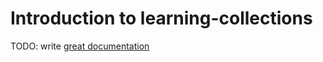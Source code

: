 # Introduction to learning-collections

TODO: write [great documentation](http://jacobian.org/writing/what-to-write/)
